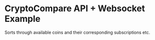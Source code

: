 # CryptoCompare API + Websocket Example
Sorts through available coins and their corresponding subscriptions etc.
